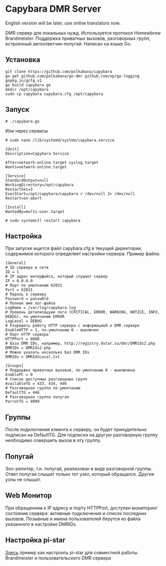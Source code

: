 # Capybara DMR Server

English version will be later, use online translators now.

DMR сервер для локальных нужд. Используется протокол Homewbrew Brandmeister. Поддержка приватных вызовов, разговорных групп, встроенный автоответчик-попугай.
Написан на языке Go.


## Установка

```
git clone https://github.com/polkabana/capybara
go get github.com/polkabana/go-dmr github.com/op/go-logging gopkg.in/gcfg.v1
go build capybara.go
mkdir /opt/capybara
sudo cp capybara capybara.cfg /opt/capybara
```


## Запуск

`# ./capybara.go`

Или через сервисы

`# sudo nano /lib/systemd/system/capybara.service`

```
[Unit]
Description=Capybara Service

After=network-online.target syslog.target
Wants=network-online.target

[Service]
StandardOutput=null
WorkingDirectory=/opt/capybara
RestartSec=3
ExecStart=/opt/capybara/capybara > /dev/null 2> /dev/null
Restart=on-abort

[Install]
WantedBy=multi-user.target
```

`# sudo systemctl restart capybara`


## Настройка

При запуске ищется файл capybara.cfg в текущей директории, содержимое которого определяет настройки сервера. Пример файла:

```
[General]
# ID сервера в сети
ID = 1
# IP адрес интерфейса, который слушает сервер
IP = 0.0.0.0
# Порт по умолчанию 62031
Port = 62031
# Пароль к серверу
Password = passw0rd
# Полное имя лог-файла
LogName = /var/log/capybara.log
# Уровень детализацуии лога (CRITICAL, ERROR, WARNING, NOTICE, INFO, DEBUG), по-умолчанию ERROR
LogLevel = DEBUG
# Разрешить работу HTTP сервера с информацией о DMR сервере
EnableHTTP = 1, по-умолчанию 0 - выключен
# Порт HTTP сервера
HTTPPort = 8080
# База DMR IDs, например, http://registry.dstar.su/dmr/DMRIds2.php
DMRIDs = DMRIds2.php
# Можно указать несколько баз DMR IDs
DMRIDs = DMRIdsLocal.txt

[Groups]
# Поддержка приватных вызовов, по-умолчанию 0 - выключена
EnablePC = 0
# Список доступных разговорных групп
AvailableTG = 433, 434, 446
# Разговорная группа по-умолчанию
DefaultTG = 446
# Разговорная группа попугая
ParrotTG = 9999
```


## Группы

После подключения клиента к серверу, он будет принудительно подписан на DefaultTG. Для подписки на другую разговорную группу необходимо совершить вызов в эту группу.


## Попугай

Эхо-репитер, т.н. попугай, реализован в виде разговорной группы. Ответ попугая слышит только тот узел, который обращался. Другие узлы не слышат.


## Web Монитор

При обращеннии к IP адресу и порту HTTPPort, доступен мониторинг состояния сервера: активные подключения и список последних вызовов. Позывные и имена пользователей берутся из файла указанного в настройке DMRIDs.


## Настройка pi-star

[Здесь](http://hblink.mqtt.by) пример как настроить pi-star для совместной работы Brandmeister и пользовательского DMR сервера
